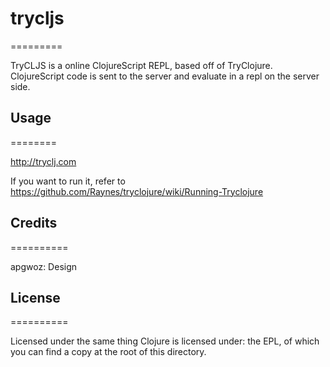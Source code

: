 # trycljs
=========

TryCLJS is a online ClojureScript REPL, based off of TryClojure.
ClojureScript code is sent to the server and evaluate in a repl on the server side.

## Usage
========

http://tryclj.com

If you want to run it, refer to https://github.com/Raynes/tryclojure/wiki/Running-Tryclojure

## Credits
==========

apgwoz: Design

## License
==========

Licensed under the same thing Clojure is licensed under: the EPL, of which you can find a copy at the root of this directory.
